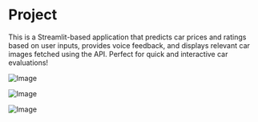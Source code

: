 # Project
This is a Streamlit-based application that predicts car prices and ratings based on user inputs, provides voice feedback, and displays relevant car images fetched using the API. Perfect for quick and interactive car evaluations!

![Image](https://github.com/user-attachments/assets/5a9962d3-a71d-40a5-ad00-0f9d0016ba82)

![Image](https://github.com/user-attachments/assets/e9359b6f-e085-4f8d-b90d-0679e2feb87c)

![Image](https://github.com/user-attachments/assets/8a69d5b7-8943-4e18-85be-afcc39e43cbe)
